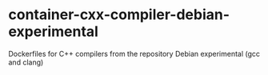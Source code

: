 # container-cxx-compiler-debian-experimental
Dockerfiles for C++ compilers from the repository Debian experimental (gcc and clang)
